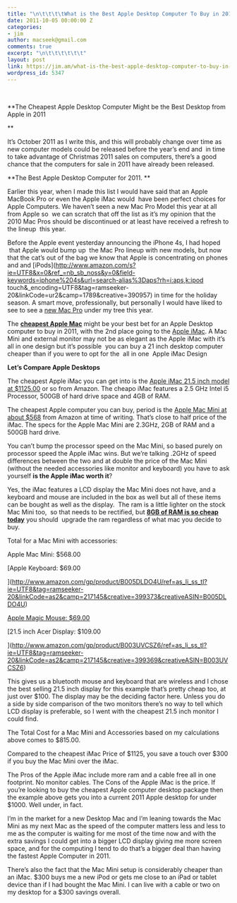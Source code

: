 ```yaml
---
title: "\n\t\t\t\tWhat is the Best Apple Desktop Computer To Buy in 2011?\t\t"
date: 2011-10-05 00:00:00 Z
categories:
- jim
author: macseek@gmail.com
comments: true
excerpt: "\n\t\t\t\t\t\t"
layout: post
link: https://jim.am/what-is-the-best-apple-desktop-computer-to-buy-in-2011/
wordpress_id: 5347
---
```


 




**The Cheapest Apple Desktop Computer Might be the Best Desktop from Apple in 2011




**




It’s October 2011 as I write this, and this will probably change over time as new computer models could be released before the year’s end and  in time to take advantage of Christmas 2011 sales on computers, there’s a good chance that the computers for sale in 2011 have already been released.




**The Best Apple Desktop Computer for 2011. **




Earlier this year, when I made this list I would have said that an Apple MacBook Pro or even the Apple iMac would  have been perfect choices for Apple Computers. We haven’t seen a new Mac Pro Model this year at all from Apple so  we can scratch that off the list as it’s my opinion that the 2010 Mac Pros should be discontinued or at least have received a refresh to the lineup  this year.




Before the Apple event yesterday announcing the iPhone 4s, I had hoped  that Apple would bump up  the Mac Pro lineup with new models, but now that the cat’s out of the bag we know that Apple is concentrating on phones and and [iPods](http://www.amazon.com/s?ie=UTF8&x=0&ref_=nb_sb_noss&y=0&field-keywords=iphone%204s&url=search-alias%3Daps?rh=i:aps,k:ipod touch&_encoding=UTF8&tag=ramseeker-20&linkCode=ur2&camp=1789&creative=390957) in time for the holiday season. A smart move, professionally, but personally I would have liked to see to see a [new Mac Pro](http://www.amazon.com/gp/product/B003ZR4M6I/ref=as_li_ss_tl?ie=UTF8&tag=ramseeker-20&linkCode=as2&camp=217145&creative=399369&creativeASIN=B003ZR4M6I) under my tree this year.




The **[cheapest Apple Mac](http://www.amazon.com/gp/product/B004YLCLM6/ref=as_li_ss_tl?ie=UTF8&tag=ramseeker-20&linkCode=as2&camp=217145&creative=399373&creativeASIN=B004YLCLM6)** might be your best bet for an Apple Desktop computer to buy in 2011, with the 2nd place going to the [Apple iMac](http://www.amazon.com/gp/product/B004YKXGIK/ref=as_li_ss_tl?ie=UTF8&tag=ramseeker-20&linkCode=as2&camp=217145&creative=399373&creativeASIN=B004YKXGIK). A Mac Mini and external monitor may not be as elegant as the Apple iMac with it’s all in one design but it’s possible  you can buy a 21 inch desktop computer cheaper than if you were to opt for the  all in one  Apple iMac Design




**Let’s Compare Apple Desktops**




The cheapest Apple iMac you can get into is the [Apple iMac 21.5 inch model at $1125.00](http://www.amazon.com/gp/product/B004YKXGIK/ref=as_li_ss_tl?ie=UTF8&tag=ramseeker-20&linkCode=as2&camp=217145&creative=399373&creativeASIN=B004YKXGIK) or so from Amazon. The cheapo iMac features a 2.5 GHz Intel i5 Processor, 500GB of hard drive space and 4GB of RAM.




The cheapest Apple computer you can buy, period is the [Apple Mac Mini at about $568](http://www.amazon.com/gp/product/B004YLCLM6/ref=as_li_ss_tl?ie=UTF8&tag=ramseeker-20&linkCode=as2&camp=217145&creative=399373&creativeASIN=B004YLCLM6) from Amazon at time of writing. That’s close to half price of the iMac. The specs for the Apple Mac Mini are 2.3GHz, 2GB of RAM and a 500GB hard drive.




You can’t bump the processor speed on the Mac Mini, so based purely on processor speed the Apple iMac wins. But we’re talking .2GHz of speed differences between the two and at double the price of the Mac Mini (without the needed accessories like monitor and keyboard) you have to ask yourself **is the Apple iMac worth it**?




Yes, the iMac features a LCD display the Mac Mini does not have, and a keyboard and mouse are included in the box as well but all of these items can be bought as well as the display.  The ram is a little lighter on the stock Mac Mini too,  so that needs to be rectified, but **[8GB of RAM is so cheap today](http://www.amazon.com/s?ie=UTF8&redirect=true&sort=popular-srp-rank&ref_=sr_nr_n_1&keywords=notebook%20memory%20ddr3&bbn=541966&qid=1317736349&rnid=541966&rh=n%3A172282%2Ck%3Anotebook%20memory%20ddr3%2Cn%3A%21493964%2Cn%3A541966%2Cn%3A193870011&_encoding=UTF8&tag=ramseeker-20&linkCode=ur2&camp=1789&creative=390957)** you should  upgrade the ram regardless of what mac you decide to buy.




Total for a Mac Mini with accessories:




Apple Mac Mini: $568.00




[Apple Keyboard: $69.00




](http://www.amazon.com/gp/product/B005DLDO4U/ref=as_li_ss_tl?ie=UTF8&tag=ramseeker-20&linkCode=as2&camp=217145&creative=399373&creativeASIN=B005DLDO4U)




[Apple Magic Mouse: $69.00](http://www.amazon.com/gp/product/B002TLTGM6/ref=as_li_ss_tl?ie=UTF8&tag=ramseeker-20&linkCode=as2&camp=217145&creative=399369&creativeASIN=B002TLTGM6)




[21.5 inch Acer Display: $109.00




](http://www.amazon.com/gp/product/B003UVCSZ6/ref=as_li_ss_tl?ie=UTF8&tag=ramseeker-20&linkCode=as2&camp=217145&creative=399369&creativeASIN=B003UVCSZ6)




This gives us a bluetooth mouse and keyboard that are wireless and I chose the best selling 21.5 inch display for this example that’s pretty cheap too, at just over $100. The display may be the deciding factor here. Unless you do a side by side comparison of the two monitors there’s no way to tell which LCD display is preferable, so I went with the cheapest 21.5 inch monitor I could find.




The Total Cost for a Mac Mini and Accessories based on my calculations above comes to $815.00.




Compared to the cheapest iMac Price of $1125, you save a touch over $300 if you buy the Mac Mini over the iMac.




The Pros of the Apple iMac include more ram and a cable free all in one footprint. No monitor cables. The Cons of the Apple iMac is the price. If you’re looking to buy the cheapest Apple computer desktop package then the example above gets you into a current 2011 Apple desktop for under $1000. Well under, in fact.




I’m in the market for a new Desktop Mac and I’m leaning towards the Mac Mini as my next Mac as the speed of the computer matters less and less to me as the computer is waiting for me most of the time now and with the extra savings I could get into a bigger LCD display giving me more screen space, and for the computing I tend to do that’s a bigger deal than having the fastest Apple Computer in 2011.




There’s also the fact that the Mac Mini setup is considerably cheaper than an iMac. $300 buys me a new iPod or gets me close to an iPad or tablet device than if I had bought the Mac Mini. I can live with a cable or two on my desktop for a $300 savings overall.


		
